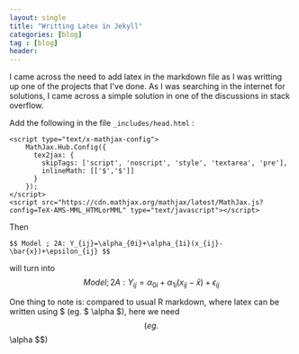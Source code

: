 ```yaml
---
layout: single
title: "Writting Latex in Jekyll"
categories: [blog]
tag : [blog]
header:
---
```


I came across the need to add latex in the markdown file as I was writting up one of the projects that I've done. As I was searching in the internet for solutions, I came across a simple solution in one of the discussions in stack overflow.

Add the following in the file `_includes/head.html` :

```
<script type="text/x-mathjax-config">
    MathJax.Hub.Config({
      tex2jax: {
        skipTags: ['script', 'noscript', 'style', 'textarea', 'pre'],
        inlineMath: [['$','$']]
      }
    });
</script>
<script src="https://cdn.mathjax.org/mathjax/latest/MathJax.js?config=TeX-AMS-MML_HTMLorMML" type="text/javascript"></script> 
```
  
Then 
```
$$ Model ; 2A: Y_{ij}=\alpha_{0i}+\alpha_{1i}(x_{ij}-\bar{x})+\epsilon_{ij} $$ 
```

will turn into $$ Model ; 2A: Y_{ij}=\alpha_{0i}+\alpha_{1i}(x_{ij}-\bar{x})+\epsilon_{ij} $$ 

One thing to note is: compared to usual R markdown, where latex can be written using $ (eg. $ \alpha $), here we need $$ (eg. $$ \alpha $$)
